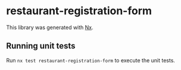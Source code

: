 # restaurant-registration-form

This library was generated with [Nx](https://nx.dev).

## Running unit tests

Run `nx test restaurant-registration-form` to execute the unit tests.
